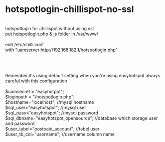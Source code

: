 # hotspotlogin-chillispot-no-ssl
<br>
hotspotlogin for chillispot without using ssl<br>
put hotspotlogin.php & js folder in /var/www/<br><br>
edit /etc/chilli.conf<br>
with "uamserver http://192.168.182.1/hotspotlogin.php"<br><br><br><br>

Remember.it's using default setting when you're using easyhotspot always careful with this configuration
<br><br>
$uamsecret = "easyhotpot";<br>
$loginpath = "/hotspotlogin.php";<br>
$hostname="localhost"; //mysql hostname<br>
$sql_user="easyhotspot"; //mysql user<br>
$sql_pass="easyhotspot"; //mysql password<br>
$sql_dbname="easyhotspot_opensource"; //database which storage user and password<br>
$user_tabel="postpaid_account"; //tabel user<br>
$user_tb_col="username"; //username column name
